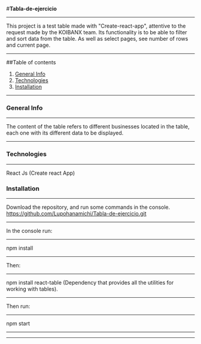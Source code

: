 #**Tabla-de-ejercicio**
***
This project is a test table made with "Create-react-app", attentive to the request made by the KOIBANX team. Its functionality is to be able to filter and sort data from the table. As well as select pages, see number of rows and current page.
***
##Table of contents
1. [General Info](#general-info)
2. [Technologies](#technologies)
3. [Installation](#installation)
***
### General Info
***
The content of the table refers to different businesses located in the table, each one with its different data to be displayed.
***
### Technologies
***
React Js (Create react App)
### Installation
***
Download the repository, and run some commands in the console.
https://github.com/Lupohanamichi/Tabla-de-ejercicio.git
***
In the console run:
***
npm install 
***
Then:
***
npm install react-table (Dependency that provides all the utilities for working with tables).
***
Then run:
***
npm start 
***
***
